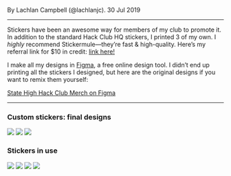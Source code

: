 By Lachlan Campbell (@lachlanjc). 30 Jul 2019

---

Stickers have been an awesome way for members of my club to promote it. In addition to the standard Hack Club HQ stickers, I printed 3 of my own. I _highly_ recommend Stickermule—they’re fast & high-quality. Here’s my referral link for $10 in credit: [link here!](https://www.notion.so/hackclub/lachlanjc-s-Stickers-a4def9bfa838420083594b688afad202#9e51228c7af041a990860c0ab7b5375e)

I make all my designs in [Figma](https://figma.com), a free online design tool. I didn’t end up printing all the stickers I designed, but here are the original designs if you want to remix them yourself:

[State High Hack Club Merch on Figma](https://www.figma.com/file/bTIqD1mFBymQF5ynQZCIqtuO?node-id=0:1)

---

### Custom stickers: final designs

![](https://cloud-2cssg9fhq.vercel.app/6image-20190730-194954.png)
![](https://cloud-2cssg9fhq.vercel.app/5image-20190730-195006.png)
![](https://cloud-2cssg9fhq.vercel.app/4image-20190730-195030.png)

### Stickers in use

![](https://cloud-2cssg9fhq.vercel.app/3image-20190730-195104.png)
![](https://cloud-2cssg9fhq.vercel.app/2image-20190730-195206.png)
![](https://cloud-2cssg9fhq.vercel.app/1image-20190730-195218.png)
![](https://cloud-2cssg9fhq.vercel.app/0image-20190730-195234.png)
